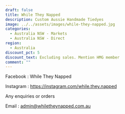 ```yaml
---
draft: false
title: While They Napped
description: Custom Aussie Handmade Tiedyes
image: ../../assets/images/while-they-napped.jpg
categories:
  - Australia NSW - Markets
  - Australia NSW - Direct
region:
  - Australia
discount_pct: 5
discount_text: Excluding sales. Mention HMG member
comment: ""
---
```


Facebook : While They Napped

Instagram : https://instagram.com/while.they.napped

Any enquiries or orders

Email : admin@whiletheynapped.com.au
